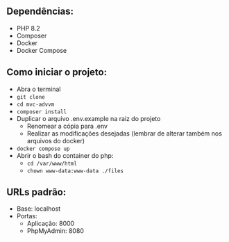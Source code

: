 ## Dependências:
- PHP 8.2
- Composer
- Docker
- Docker Compose

## Como iniciar o projeto:
- Abra o terminal
- `git clone`
- `cd mvc-advvm`
- `composer install`
- Duplicar o arquivo .env.example na raiz do projeto
  - Renomear a cópia para .env
  - Realizar as modificações desejadas (lembrar de alterar também nos arquivos do docker)
- `docker compose up`
- Abrir o bash do container do php:
  - `cd /var/www/html`
  - `chown www-data:www-data ./files`
 
## URLs padrão:
- Base: localhost
- Portas:
  - Aplicação: 8000
  - PhpMyAdmin: 8080
